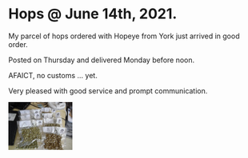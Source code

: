 # Hops @ June 14th, 2021.

My parcel of hops ordered with Hopeye from York just arrived in good
order.

Posted on Thursday and delivered Monday before noon.

AFAICT, no customs ... yet.

Very pleased with good service and prompt communication.

[![fig_1](1_small.jpg)](1.jpg)
